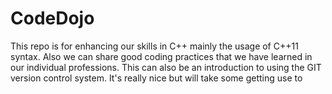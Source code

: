 CodeDojo
========

This repo is for enhancing our skills in C++ mainly the usage of C++11 syntax.  Also we can share good coding practices that we have learned in our individual professions.  This can also be an introduction to using the GIT version control system.  It's really nice but will take some getting use to
